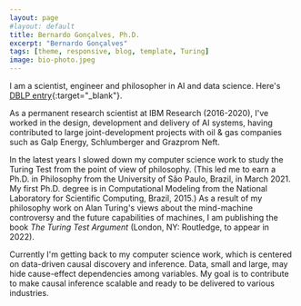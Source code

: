 ```yaml
---
layout: page
#layout: default
title: Bernardo Gonçalves, Ph.D.
excerpt: "Bernardo Gonçalves"
tags: [theme, responsive, blog, template, Turing]
image: bio-photo.jpeg
---
```


I am a scientist, engineer and philosopher in AI and data science. Here's [DBLP entry](https://dblp.org/pid/35/1880.html){:target="_blank"}.

As a permanent research scientist at IBM Research (2016-2020), I've worked in the design, development and delivery of AI systems, having contributed to large joint-development projects with oil & gas companies such as Galp Energy, Schlumberger and Grazprom Neft. 

In the latest years I slowed down my computer science work to study the Turing Test from the point of view of philosophy. (This led me to earn a Ph.D. in Philosophy from the University of São Paulo, Brazil, in March 2021. My first Ph.D. degree is in Computational Modeling from the National Laboratory for Scientific Computing, Brazil, 2015.) As a result of my philosophy work on Alan Turing's views about the mind-machine controversy and the future capabilities of machines, I am publishing the book _The Turing Test Argument_ (London, NY: Routledge, to appear in 2022). 

Currently I'm getting back to my computer science work, which is centered on data-driven causal discovery and inference. Data, small and large, may hide cause-effect dependencies among variables. My goal is to contribute to make causal inference scalable and ready to be delivered to various industries. 

